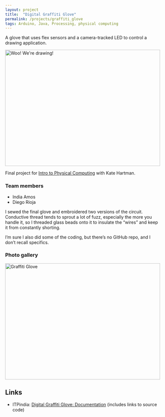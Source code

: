 ```yaml
---
layout: project
title:  "Digital Graffiti Glove"
permalink: /projects/graffiti_glove
tags: Arduino, Java, Processing, physical computing
---
```


A glove that uses flex sensors and a camera-tracked LED to control a drawing application.

<a data-flickr-embed="true"  href="https://www.flickr.com/photos/indiamos/3101506551/in/album-72157609600581342/" title="Woo! We&#x27;re drawing!"><img src="https://farm4.staticflickr.com/3238/3101506551_34d7f90925.jpg" width="500" height="375" alt="Woo! We&#x27;re drawing!"></a><script async src="//embedr.flickr.com/assets/client-code.js" charset="utf-8"></script>

Final project for [Intro to Physical Computing](https://web.archive.org/web/20081224055650/http://itp.nyu.edu/physcomp/Fall08/Kate) with Kate Hartman.

### Team members

-   India Amos
-   Diego Rioja

I sewed the final glove and embroidered two versions of the circuit. Conductive thread tends to sprout a lot of fuzz, especially the more you handle it, so I threaded glass beads onto it to insulate the “wires” and keep it from constantly shorting.

I’m sure I also did some of the coding, but there’s no GitHub repo, and I don’t recall specifics.

### Photo gallery

<a data-flickr-embed="true" data-footer="true"  href="https://www.flickr.com/photos/indiamos/albums/72157609600581342" title="Graffiti Glove"><img src="https://farm4.staticflickr.com/3207/3046809607_e74f298c7e.jpg" width="500" height="375" alt="Graffiti Glove"></a><script async src="//embedr.flickr.com/assets/client-code.js" charset="utf-8"></script>

## Links

-   ITPindia: [Digital Graffiti Glove: Documentation](http://itp.indiamos.com/blog/2008/12/12/digital-graffiti-glove-documentation/) (includes links to source code)

